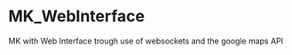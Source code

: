 MK_WebInterface
===============

MK with Web Interface trough use of websockets and the google maps API

